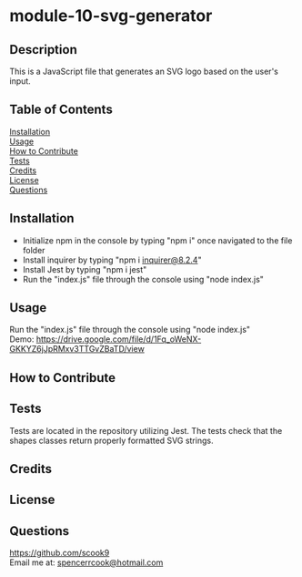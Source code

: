 # module-10-svg-generator

## Description

This is a JavaScript file that generates an SVG logo based on the user's input.

## Table of Contents

[Installation](#installation)  
 [Usage](#usage)  
 [How to Contribute](#how-to-contribute)  
 [Tests](#tests)  
 [Credits](#credits)  
 [License](#license)  
 [Questions](#questions)

## Installation

- Initialize npm in the console by typing "npm i" once navigated to the file folder
- Install inquirer by typing "npm i inquirer@8.2.4"
- Install Jest by typing "npm i jest"
- Run the "index.js" file through the console using "node index.js"

## Usage

Run the "index.js" file through the console using "node index.js"  
Demo: https://drive.google.com/file/d/1Fq_oWeNX-GKKYZ6jJpRMxv3TTGvZBaTD/view

## How to Contribute

## Tests

Tests are located in the repository utilizing Jest. The tests check that the shapes classes return properly formatted SVG strings.

## Credits

## License

## Questions

https://github.com/scook9  
 Email me at: spencerrcook@hotmail.com
